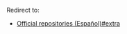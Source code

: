 Redirect to:

*   [Official repositories (Español)#extra](/index.php/Official_repositories_(Espa%C3%B1ol)#extra "Official repositories (Español)")